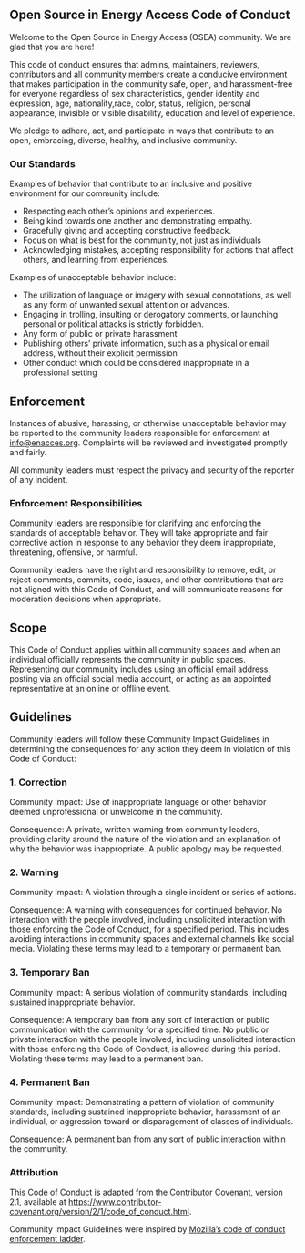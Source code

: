 ## Open Source in Energy Access Code of Conduct

Welcome to the Open Source in Energy Access (OSEA) community. We are glad that you are here!

This code of conduct ensures that admins, maintainers, reviewers, contributors and all community members create a conducive environment that makes participation in the community safe, open, and harassment-free for everyone regardless of sex characteristics, gender identity and expression, age, nationality,race, color, status, religion, personal appearance, invisible or visible disability, education and level of experience.

We pledge to adhere, act, and participate in ways that contribute to an open, embracing, diverse, healthy, and inclusive community.

### Our Standards

Examples of behavior that contribute to an inclusive and positive environment for our community include:

- Respecting each other’s opinions and experiences.
- Being kind towards one another and demonstrating empathy.
- Gracefully giving and accepting constructive feedback.
- Focus on what is best for the community, not just as individuals
- Acknowledging mistakes, accepting responsibility for actions that affect others, and learning from experiences.

Examples of unacceptable behavior include:

- The utilization of language or imagery with sexual connotations, as well as any form of unwanted sexual attention or advances.
- Engaging in trolling, insulting or derogatory comments, or launching personal or political attacks is strictly forbidden.
- Any form of public or private harassment
- Publishing others’ private information, such as a physical or email address, without their explicit permission
- Other conduct which could be considered inappropriate in a professional setting

## Enforcement

Instances of abusive, harassing, or otherwise unacceptable behavior may be reported to the community leaders responsible for enforcement at <info@enacces.org>.
Complaints will be reviewed and investigated promptly and fairly.

All community leaders must respect the privacy and security of the reporter of any incident.

### Enforcement Responsibilities

Community leaders are responsible for clarifying and enforcing the standards of acceptable behavior.
They will take appropriate and fair corrective action in response to any behavior they deem inappropriate, threatening, offensive, or harmful.

Community leaders have the right and responsibility to remove, edit, or reject comments, commits, code, issues, and other contributions that are not aligned with this Code of Conduct, and will communicate reasons for moderation decisions when appropriate.

## Scope

This Code of Conduct applies within all community spaces and when an individual officially represents the community in public spaces.
Representing our community includes using an official email address, posting via an official social media account, or acting as an appointed representative at an online or offline event.

## Guidelines

Community leaders will follow these Community Impact Guidelines in determining the consequences for any action they deem in violation of this Code of Conduct:

### 1. Correction

Community Impact: Use of inappropriate language or other behavior deemed unprofessional or unwelcome in the community.

Consequence: A private, written warning from community leaders, providing clarity around the nature of the violation and an explanation of why the behavior was inappropriate. A public apology may be requested.

### 2. Warning

Community Impact: A violation through a single incident or series of actions.

Consequence: A warning with consequences for continued behavior.
No interaction with the people involved, including unsolicited interaction with those enforcing the Code of Conduct, for a specified period. This includes avoiding interactions in community spaces and external channels like social media. Violating these terms may lead to a temporary or permanent ban.

### 3. Temporary Ban

Community Impact: A serious violation of community standards, including sustained inappropriate behavior.

Consequence: A temporary ban from any sort of interaction or public communication with the community for a specified time.
No public or private interaction with the people involved, including unsolicited interaction with those enforcing the Code of Conduct, is allowed during this period.
Violating these terms may lead to a permanent ban.

### 4. Permanent Ban

Community Impact: Demonstrating a pattern of violation of community standards, including sustained inappropriate behavior, harassment of an individual, or aggression toward or disparagement of classes of individuals.

Consequence: A permanent ban from any sort of public interaction within the community.

### Attribution

This Code of Conduct is adapted from the [Contributor Covenant](http://contributor-covenant.org/), version 2.1, available at <https://www.contributor-covenant.org/version/2/1/code_of_conduct.html>.

Community Impact Guidelines were inspired by [Mozilla’s code of conduct enforcement ladder](https://github.com/mozilla/diversity).
